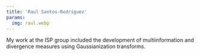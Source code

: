 ```yaml
---
title: 'Raul Santos-Rodríguez'
params:
  img: raul.webp
---
```


My work at the ISP group included the development of multiinformation and divergence measures using Gaussianization transforms.
